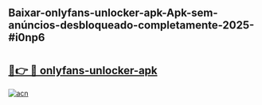 ## Baixar-onlyfans-unlocker-apk-Apk-sem-anúncios-desbloqueado-completamente-2025-#i0np6

# <h2><a href="https://ainizakaria.my?title=onlyfans-unlocker-apk&ref=22M">🔗👉 🔴 onlyfans-unlocker-apk</a></h2>

[![acn](https://github.com/user-attachments/assets/0f9c940e-d8b0-45ae-aac7-cd30a18b3e1c)](https://ainizakaria.my?title=onlyfans-unlocker-apk&ref=22M)

